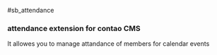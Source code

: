 #sb_attendance

### attendance extension for contao CMS

It allowes you to manage attandance of members for calendar events

